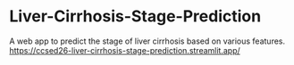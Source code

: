 # Liver-Cirrhosis-Stage-Prediction
A web app to predict the stage of liver cirrhosis based on various features.
https://ccsed26-liver-cirrhosis-stage-prediction.streamlit.app/
